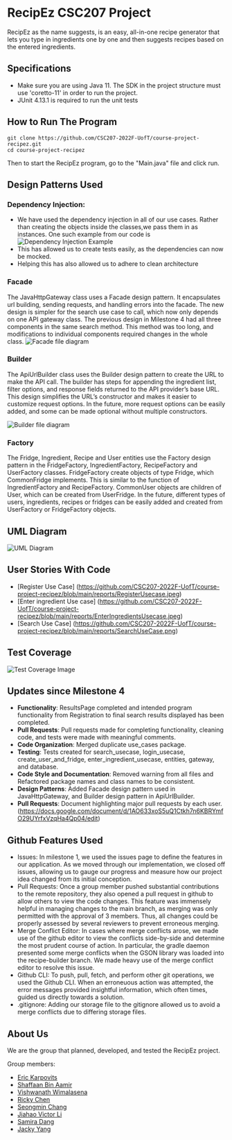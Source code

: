 # RecipEz CSC207 Project
RecipEz as the name suggests, is an easy, all-in-one recipe generator that lets you type in ingredients one by one and then suggests recipes based on the entered ingredients.


## Specifications 
- Make sure you are using Java 11. The SDK in the project structure must use 'coretto-11' in order to run the project. 
- JUnit 4.13.1 is required to run the unit tests 

## How to Run The Program
``` shell
git clone https://github.com/CSC207-2022F-UofT/course-project-recipez.git
cd course-project-recipez
```
Then to start the RecipEz program, go to the "Main.java" file and click run.

## Design Patterns Used
### Dependency Injection:
- We have used the dependency injection in all of our use cases. Rather than creating the objects inside the classes,we pass them in as instances. One such example from our code is
![Dependency Injection Example](reports/DependecyInjectionDesignPattern.jpeg)
- This has allowed us to create tests easily, as the dependencies can now be mocked.
- Helping this has also allowed us to adhere to clean architecture
### Facade
The JavaHttpGateway class uses a Facade design pattern. It encapsulates url building, sending requests, and handling errors into the facade. The new design is simpler for the search use case to call, which now only depends on one API gateway class. The previous design in Milestone 4 had all three components in the same search method. This method was too long, and modifications to individual components required changes in the whole class.
![Facade file diagram](reports/javahttpgateway_facade_pattern.png)

### Builder
The ApiUrlBuilder class uses the Builder design pattern to create the URL to make the API call. The builder has steps for appending the ingredient list, filter options, and response fields returned to the API provider’s base URL. This design simplifies the URL’s constructor and makes it easier to customize request options. In the future, more request options can be easily added, and some can be made optional without multiple constructors.

![Builder file diagram](reports/urlbuilder_builder_pattern.png)
### Factory
The Fridge, Ingredient, Recipe and User entities use the Factory design pattern in the FridgeFactory, IngredientFactory, RecipeFactory and UserFactory classes. FridgeFactory create objects of type Fridge, which CommonFridge implements. This is similar to the function of IngredientFactory and RecipeFactory. CommonUser objects are children of User, which can be created from UserFridge. In the future, different types of users, ingredients, recipes or fridges can be easily added and created from UserFactory or FridgeFactory objects. 

## UML Diagram 
![UML Diagram](reports/UMLDiagram.png)

## User Stories With Code
- [Register Use Case] (https://github.com/CSC207-2022F-UofT/course-project-recipez/blob/main/reports/RegisterUsecase.jpeg)
- [Enter ingredient Use case] (https://github.com/CSC207-2022F-UofT/course-project-recipez/blob/main/reports/EnterIngredientsUsecase.jpeg)
- [Search Use Case] (https://github.com/CSC207-2022F-UofT/course-project-recipez/blob/main/reports/SearchUseCase.png)

## Test Coverage
![Test Coverage Image](reports/TestCoverageScreenShot.png)


## Updates since Milestone 4

- **Functionality**: ResultsPage completed and intended program functionality from Registration to final search results displayed has been completed.
- **Pull Requests**: Pull requests made for completing functionality, cleaning code, and tests were made with meaningful comments.
- **Code Organization**: Merged duplicate use_cases package.
- **Testing**: Tests created for search_usecase, login_usecase, create_user_and_fridge, enter_ingredient_usecase, entities, gateway, and database.
- **Code Style and Documentation**: Removed warning from all files and Refactored package names and class names to be consistent.
- **Design Patterns**: Added Facade design pattern used in JavaHttpGateway, and Builder design pattern in ApiUrlBuilder.
- **Pull Requests**: Document highlighting  major pull requests by each user. (https://docs.google.com/document/d/1AO633xoS5uQ1Ctkh7n6KBRYmfO29UYrfxVzqHa4Qp04/edit)
 
## Github Features Used
- Issues: In milestone 1, we used the issues page to define the features in our application. As we moved through our implementation, we closed off issues, allowing us to gauge our progress and measure how our project idea changed from its initial conception. 
- Pull Requests: Once a group member pushed substantial contributions to the remote repository, they also opened a pull request in github to allow others to view the code changes. This feature was immensely helpful in managing changes to the main branch, as merging was only permitted with the approval of 3 members. Thus, all changes could be properly assessed by several reviewers to prevent erroneous merging. 
- Merge Conflict Editor: In cases where merge conflicts arose, we made use of the github editor to view the conflicts side-by-side and determine the most prudent course of action. In particular, the gradle daemon presented some merge conflicts when the GSON library was loaded into the recipe-builder branch. We made heavy use of the merge conflict editor to resolve this issue.
- Github CLI: To push, pull, fetch, and perform other git operations, we used the Github CLI. When an erroneuous action was attempted, the error messages provided insightful information, which often times, guided us directly towards a solution.
- .gitignore: Adding our storage file to the gitignore allowed us to avoid a merge conflicts due to differing storage files. 

## About Us

We are the group that planned, developed, and tested the RecipEz project. 

Group members:
- [Eric Karpovits](https://github.com/EricKarpovits)
- [Shaffaan Bin Aamir](https://github.com/Shaffaan)
- [Vishwanath Wimalasena](https://github.com/fishyvishy)
- [Ricky Chen](https://github.com/rickychen175)
- [Seongmin Chang](https://github.com/takeachangs)
- [Jiahao Victor Li](https://github.com/RedFoxity)
- [Samira Dang](https://github.com/fonuxxine)
- [Jacky Yang](https://github.com/Zhuofan-Y)
